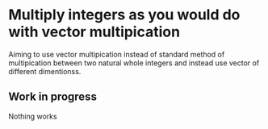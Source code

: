 # Multiply integers as you would do with vector multipication 
Aiming to use vector multipication instead of standard method of multipication between two natural whole integers and instead use vector of different dimentionss. 
## Work in progress
Nothing works
